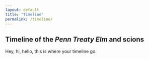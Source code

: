 ```yaml
---
layout: default
title: "Timeline"
permalink: /timeline/
---
```


## Timeline of the _Penn Treaty Elm_ and scions
Hey, hi, hello, this is where your timeline go.
